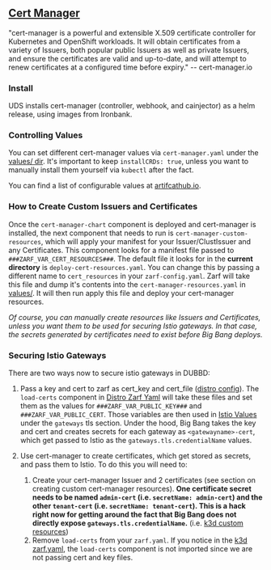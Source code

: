 ## [Cert Manager](https://cert-manager.io/)

"cert-manager is a powerful and extensible X.509 certificate controller for Kubernetes and OpenShift workloads. It will obtain certificates from a variety of Issuers, both popular public Issuers as well as private Issuers, and ensure the certificates are valid and up-to-date, and will attempt to renew certificates at a configured time before expiry." -- cert-manager.io

### Install

UDS installs cert-manager (controller, webhook, and cainjector) as a helm release, using images from Ironbank.

### Controlling Values

You can set different cert-manager values via `cert-manager.yaml` under the [values/ dir](../values/). It's important to keep `installCRDs: true`, unless you want to manually install them yourself via `kubectl` after the fact.

You can find a list of configurable values at [artifcathub.io](https://artifacthub.io/packages/helm/cert-manager/cert-manager).

### How to Create Custom Issuers and Certificates

Once the `cert-manager-chart` component is deployed and cert-manager is installed, the next component that needs to run is `cert-manager-custom-resources`, which will apply your manifest for your Issuer/ClustIssuer and any Certificates. This component looks for a manifest file passed to `###ZARF_VAR_CERT_RESOURCES###`. The default file it looks for in the **current directory** is `deploy-cert-resources.yaml`. You can change this by passing a different name to `cert_resources` in your `zarf-config.yaml`. Zarf will take this file and dump it's contents into the `cert-manager-resources.yaml` in [values/](../values/cert-manager-resources.yaml). It will then run apply this file and deploy your cert-manager resources.

_Of course, you can manually create resources like Issuers and Certificates, unless you want them to be used for securing Istio gateways. In that case, the secrets generated by certificates need to exist before Big Bang deploys._

### Securing Istio Gateways

There are two ways now to secure istio gateways in DUBBD:

1. Pass a key and cert to zarf as cert_key and cert_file ([distro config](../defense-unicorns-distro/zarf-config.yaml)). The `load-certs` component in [Distro Zarf Yaml](../defense-unicorns-distro/zarf.yaml) will take these files and set them as the values for `###ZARF_VAR_PUBLIC_KEY###` and `###ZARF_VAR_PUBLIC_CERT`. Those variables are then used in [Istio Values](../values/istio.yaml) under the `gateways` tls section. Under the hood, Big Bang takes the key and cert and creates secrets for each gateway as `<gatewayname>-cert`, which get passed to Istio as the `gateways.tls.credentialName` values.

2. Use cert-manager to create certificates, which get stored as secrets, and pass them to Istio. To do this you will need to:
   1. Create your cert-manager Issuer and 2 certificates (see section on creating custom cert-manager resources). **One certificate secret needs to be named `admin-cert` (i.e. `secretName: admin-cert`) and the other `tenant-cert` (i.e. `secretName: tenant-cert`). This is a hack right now for getting around the fact that Big Bang does not directly expose `gateways.tls.credentialName`.** (i.e. [k3d custom resources](../k3d/deploy-cert-resources.yaml#L42))
   2. Remove `load-certs` from your `zarf.yaml`. If you notice in the [k3d zarf.yaml](../k3d/zarf.yaml), the `load-certs` component is not imported since we are not passing cert and key files.
